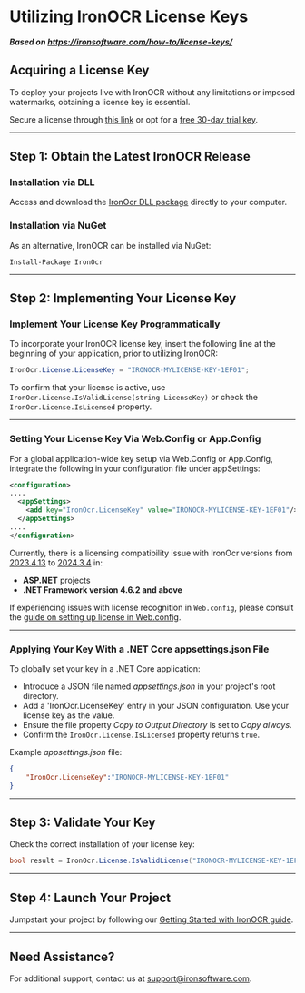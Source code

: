 # Utilizing IronOCR License Keys

***Based on <https://ironsoftware.com/how-to/license-keys/>***


## Acquiring a License Key

To deploy your projects live with IronOCR without any limitations or imposed watermarks, obtaining a license key is essential.

Secure a license through [this link](https://ironsoftware.com/csharp/ocr/licensing/) or opt for a [free 30-day trial key](#trial-license).

<hr class="separator">

## Step 1: Obtain the Latest IronOCR Release

### Installation via DLL

Access and download the [IronOcr DLL package](https://ironsoftware.com/csharp/ocr/packages/IronOcr.zip) directly to your computer.

### Installation via NuGet

As an alternative, IronOCR can be installed via NuGet:

```shell
Install-Package IronOcr
```

<hr class="separator">

## Step 2: Implementing Your License Key

### Implement Your License Key Programmatically

To incorporate your IronOCR license key, insert the following line at the beginning of your application, prior to utilizing IronOCR:

```cs
IronOcr.License.LicenseKey = "IRONOCR-MYLICENSE-KEY-1EF01";
```

To confirm that your license is active, use `IronOcr.License.IsValidLicense(string LicenseKey)` or check the `IronOcr.License.IsLicensed` property.

<hr class="separator">

### Setting Your License Key Via Web.Config or App.Config

For a global application-wide key setup via Web.Config or App.Config, integrate the following in your configuration file under appSettings:

```xml
<configuration>
....
  <appSettings>
    <add key="IronOcr.LicenseKey" value="IRONOCR-MYLICENSE-KEY-1EF01"/>
  </appSettings>
....
</configuration>
```

Currently, there is a licensing compatibility issue with IronOcr versions from [2023.4.13](https://www.nuget.org/packages/IronOcr/2023.4.13) to [2024.3.4](https://www.nuget.org/packages/IronOcr/2024.3.4) in:
- **ASP.NET** projects
- **.NET Framework version 4.6.2 and above**

If experiencing issues with license recognition in `Web.config`, please consult the [guide on setting up license in Web.config](https://ironsoftware.com/csharp/ocr/troubleshooting/license-key-web.config/).

<hr class="separator">

### Applying Your Key With a .NET Core appsettings.json File

To globally set your key in a .NET Core application:

- Introduce a JSON file named *appsettings.json* in your project's root directory.
- Add a 'IronOcr.LicenseKey' entry in your JSON configuration. Use your license key as the value.
- Ensure the file property *Copy to Output Directory* is set to *Copy always*.
- Confirm the `IronOcr.License.IsLicensed` property returns `true`.

Example *appsettings.json* file:

```json
{
	"IronOcr.LicenseKey":"IRONOCR-MYLICENSE-KEY-1EF01"
}  
```

<hr class="separator">

## Step 3: Validate Your Key

Check the correct installation of your license key:

```cs
bool result = IronOcr.License.IsValidLicense("IRONOCR-MYLICENSE-KEY-1EF01");
```

<hr class="separator">

## Step 4: Launch Your Project

Jumpstart your project by following our [Getting Started with IronOCR guide](https://ironsoftware.com/csharp/ocr/docs/).

<hr class="separator">

## Need Assistance?

For additional support, contact us at [support@ironsoftware.com](mailto:support@ironsoftware.com).